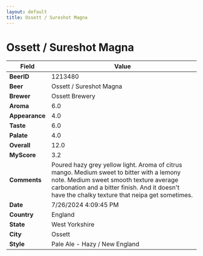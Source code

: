 ```yaml
---
layout: default
title: Ossett / Sureshot Magna
---
```


# Ossett / Sureshot Magna

| Field         | Value     |
|---------------|-----------|
| **BeerID** | 1213480 |
| **Beer** | Ossett / Sureshot Magna |
| **Brewer** | Ossett Brewery |
| **Aroma** | 6.0 |
| **Appearance** | 4.0 |
| **Taste** | 6.0 |
| **Palate** | 4.0 |
| **Overall** | 12.0 |
| **MyScore** | 3.2 |
| **Comments** | Poured hazy grey yellow light.  Aroma of citrus mango. Medium sweet to bitter with a lemony note.  Medium sweet smooth texture average carbonation and a bitter finish.  And it doesn't have the chalky texture that neipa get sometimes. |
| **Date** | 7/26/2024 4:09:45 PM |
| **Country** | England |
| **State** | West Yorkshire |
| **City** | Ossett |
| **Style** | Pale Ale - Hazy / New England |
